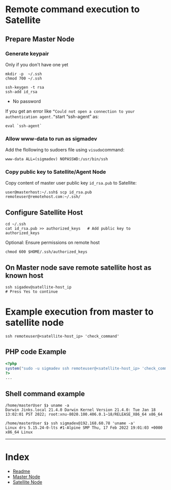 # Remote command execution to Satellite

## Prepare Master Node

### Generate keypair

Only if you don't have one yet

```
mkdir -p  ~/.ssh
chmod 700 ~/.ssh
```

```
ssh-keygen -t rsa
ssh-add id_rsa
```

- No password

If you get an error like `“Could not open a connection to your authentication agent.”`start “ssh-agent” as:

```
eval `ssh-agent`
```

### Allow www-data to run as sigmadev

Add the flollowing to sudoers file using `visudo`command:

`www-data ALL=(sigmadev) NOPASSWD:/usr/bin/ssh`

### Copy public key to Satellite/Agent Node

Copy content of master user public key `id_rsa.pub` to Satellite:

`user@masterhost:~/.ssh$ scp id_rsa.pub remoteuser@remotehost.com:~/.ssh/`

## Configure Satellite Host

```
cd ~/.ssh
cat id_rsa.pub >> authorized_keys   # Add public key to authorized_keys
```

Optional: Ensure permissions on remote host

`chmod 600 $HOME/.ssh/authorized_keys`

## On Master node save remote satellite host as known host

```
ssh sigadev@satellite-host_ip
# Press Yes to continue

```

# Example execution from master to satellite node

`ssh remoteuser@<satellite-host_ip> 'check_command'`

## PHP code Example

```php
<?php
system("sudo -u sigmadev ssh remoteuser@<satellite-host_ip> 'check_command'");
?>
...
```

## Shell command example

```
/home/masterUser $❯ uname -a
Darwin Jinks.local 21.4.0 Darwin Kernel Version 21.4.0: Tue Jan 18 13:02:01 PST 2022; root:xnu-8020.100.406.0.1~18/RELEASE_X86_64 x86_64

/home/masterUser $❯ ssh sigmadev@192.168.60.78 'uname -a'
Linux drs 5.15.24-0-lts #1-Alpine SMP Thu, 17 Feb 2022 19:01:03 +0000 x86_64 Linux
```

---

# Index

- [Readme](/readme.md)
- [Master Node](/docs/setup_master_debian.md)
- [Satellite Node](/docs/setup_satellite_debian.md)

